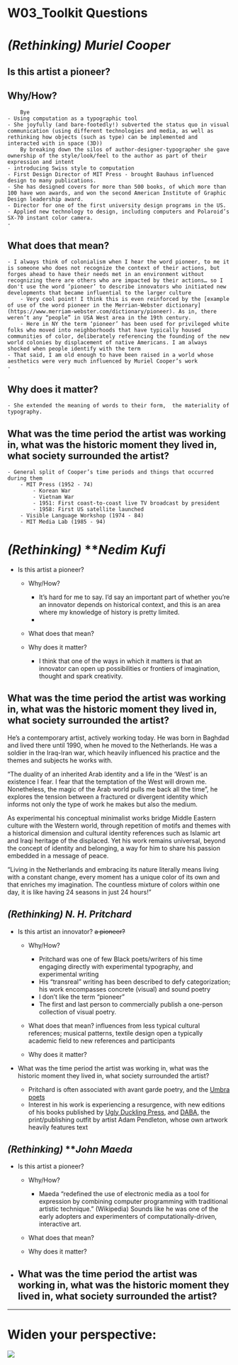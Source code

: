 # W03_Toolkit Questions

# *(Rethinking)* *Muriel Cooper*
## Is this artist a pioneer? 
## Why/How? 
        Bye
    - Using computation as a typographic tool
    - She joyfully (and bare-footedly!) subverted the status quo in visual communication (using different technologies and media, as well as rethinking how objects (such as type) can be implemented and interacted with in space (3D))
        By breaking down the silos of author-designer-typographer she gave ownership of the style/look/feel to the author as part of their expression and intent
    - introducing Swiss style to computation
    - First Design Director of MIT Press - brought Bauhaus influenced design to many publications.
    - She has designed covers for more than 500 books, of which more than 100 have won awards, and won the second American Institute of Graphic Design leadership award.
    - Director for one of the first university design programs in the US.
    - Applied new technology to design, including computers and Polaroid’s SX-70 instant color camera.
    - 
    
## What does that mean? 
    - I always think of colonialism when I hear the word pioneer, to me it is someone who does not recognize the context of their actions, but forges ahead to have their needs met in an environment without recognizing there are others who are impacted by their actions… so I don't use the word ‘pioneer’ to describe innovators who initiated new developments that became influential to the larger culture
        - Very cool point! I think this is even reinforced by the [example of use of the word pioneer in the Merrian-Webster dictionary](https://www.merriam-webster.com/dictionary/pioneer). As in, there weren’t any “people” in USA West area in the 19th century.
        - Here in NY the term ‘pioneer’ has been used for privileged white folks who moved into neighborhoods that have typically housed communities of color, deliberately referencing the founding of the new world colonies by displacement of native Americans. I am always shocked when people identify with the term
    - That said, I am old enough to have been raised in a world whose aesthetics were very much influenced by Muriel Cooper’s work
    - 
    
## Why does it matter?
    - She extended the meaning of words to their form,  the materiality of typography. 


## What was the time period the artist was working in, what was the historic moment they lived in, what society surrounded the artist?
    - General split of Cooper’s time periods and things that occurred during them
        - MIT Press (1952 - 74)
            - Korean War
            - Vietnam War
            - 1951: First coast-to-coast live TV broadcast by president
            - 1958: First US satellite launched
        - Visible Language Workshop (1974 - 84)
        - MIT Media Lab (1985 - 94)


# *(Rethinking)* ***Nedim Kufi*
- Is this artist a pioneer? 
    - Why/How? 
        - It’s hard for me to say. I’d say an important part of whether you’re an innovator depends on historical context, and this is an area where my knowledge of history is pretty limited.
        - 
    - What does that mean? 
        
    - Why does it matter?
        - I think that one of the ways in which it matters is that an innovator can open up possibilities or frontiers of imagination, thought and spark creativity. 


## What was the time period the artist was working in, what was the historic moment they lived in, what society surrounded the artist?

He’s a contemporary artist, actively working today. He was born in Baghdad and lived there until 1990, when he moved to the Netherlands. He was a soldier in the Iraq-Iran war, which heavily influenced his practice and the themes and subjects he works with. 

“The duality of an inherited Arab identity and a life in the ‘West’ is an existence I fear. I fear that the temptation of the West will drown me. Nonetheless, the magic of the Arab world pulls me back all the time”, he explores the tension between a fractured or divergent identity which informs not only the type of work he makes but also the medium.

As experimental his conceptual minimalist works bridge Middle Eastern culture with the Western world, through repetition of motifs and themes with a historical dimension and cultural identity references such as Islamic art and Iraqi heritage of the displaced. Yet his work remains universal, beyond the concept of identity and belonging, a way for him to share his passion embedded in a message of peace.

“Living in the Netherlands and embracing its nature literally means living with a constant change, every moment has a unique color of its own and that enriches my imagination. The countless mixture of colors within one day, it is like having 24 seasons in just 24 hours!”


## *(Rethinking)* ***N**. H. Pritchard*
- Is this artist an innovator? ~~a pioneer?~~ 
    - Why/How? 
        - Pritchard was one of few Black poets/writers of his time engaging directly with experimental typography, and experimental writing
        - His “transreal” writing has been described to defy categorization; his work encompasses concrete (visual) and sound poetry
        - I don’t like the term “pioneer”
        - The first and last person to commercially publish a one-person collection of visual poetry.


    - What does that mean? 
        influences from less typical cultural references; musical patterns, textile design open a typically academic field to new references and participants
        
    - Why does it matter?
        


- What was the time period the artist was working in, what was the historic moment they lived in, what society surrounded the artist?
    - Pritchard is often associated with avant garde poetry, and the [Umbra poets](https://en.wikipedia.org/wiki/Umbra_(poets))
    - Interest in his work is experiencing a resurgence, with new editions of his books published by [Ugly Duckling Press](https://uglyducklingpresse.org/publications/the-matrix/), and [DABA](https://dabapress.net/#n-h-pritchard-eecchhooeess), the print/publishing outfit by artist Adam Pendleton, whose own artwork heavily features text


## *(Rethinking)* ***John Maeda*
- Is this artist a pioneer? 
    - Why/How? 
        - Maeda “redefined the use of electronic media as a tool for expression by combining computer programming with traditional artistic technique.” (Wikipedia) Sounds like he was one of the early adopters and experimenters of computationally-driven, interactive art.


    - What does that mean? 
    - Why does it matter?
        


- What was the time period the artist was working in, what was the historic moment they lived in, what society surrounded the artist?
    - 
----------
# Widen your perspective:
![](https://paper-attachments.dropbox.com/s_883FC5CB1E3143252F5C07DDA1F78687E33667A296D68C590F385C509A717783_1634818353498_image.png)



